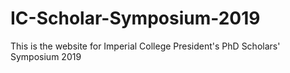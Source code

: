 # IC-Scholar-Symposium-2019
This is the website for Imperial College President's PhD Scholars' Symposium 2019
